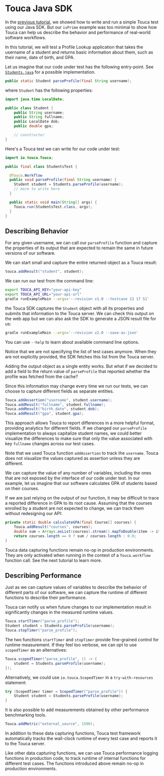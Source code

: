 # Touca Java SDK

In the [previous tutorial](../01_java_minimal), we showed how to write and run a
simple Touca test using our Java SDK. But our `isPrime` example was too minimal
to show how Touca can help us describe the behavior and performance of
real-world software workflows.

In this tutorial, we will test a Profile Lookup application that takes the
username of a student and returns basic information about them, such as their
name, date of birth, and GPA.

Let us imagine that our code under test has the following entry-point. See
[`Students.java`](./src/main/java/io/touca/examples/main/Students.java) for a
possible implementation.

```java
public static Student parseProfile(final String username);
```

where `Student` has the following properties:

```java
import java.time.LocalDate;

public class Student {
    public String username;
    public String fullname;
    public LocalDate dob;
    public double gpa;

    // constructor
}
```

Here's a Touca test we can write for our code under test:

```java
import io.touca.Touca;

public final class StudentsTest {

  @Touca.Workflow
  public void parseProfile(final String username) {
    Student student = Students.parseProfile(username);
    // more to write here
  }

  public static void main(String[] args) {
    Touca.run(StudentsTest.class, args);
  }
}
```

## Describing Behavior

For any given username, we can call our `parseProfile` function and capture the
properties of its output that are expected to remain the same in future versions
of our software.

We can start small and capture the entire returned object as a Touca result:

```java
touca.addResult("student", student);
```

We can run our test from the command line:

```bash
export TOUCA_API_KEY="your-api-key"
export TOUCA_API_URL="your-api-url"
gradle runExampleMain --args='--revision v1.0 --testcase 13 17 51'
```

the Touca SDK captures the `Student` object with all its properties and submits
that information to the Touca server. We can check this output on the web app
but we can also ask the SDK to generate a JSON result file for us:

```bash
gradle runExampleMain --args='--revision v2.0 --save-as-json'
```

You can use `--help` to learn about available command line options.

Notice that we are not specifying the list of test cases anymore. When they are
not explicitly provided, the SDK fetches this list from the Touca server.

Adding the output object as a single entity works. But what if we decided to add
a field to the return value of `parseProfile` that reported whether the profile
was fetched from the cache?

Since this information may change every time we run our tests, we can choose to
capture different fields as separate entities.

```java
Touca.addAssertion("username", student.username);
Touca.addResult("fullname", student.fullname);
Touca.addResult("birth_date", student.dob);
Touca.addResult("gpa", student.gpa);
```

This approach allows Touca to report differences in a more helpful format,
providing analytics for different fields. If we changed our `parseProfile`
implementation to always capitalize student names, we could better visualize the
differences to make sure that only the value associated with key `fullname`
changes across our test cases.

Note that we used Touca function `addAssertion` to track the `username`. Touca
does not visualize the values captured as assertion unless they are different.

We can capture the value of any number of variables, including the ones that are
not exposed by the interface of our code under test. In our example, let us
imagine that our software calculates GPA of students based on their courses.

If we are just relying on the output of our function, it may be difficult to
trace a reported difference in GPA to its root cause. Assuming that the courses
enrolled by a student are not expected to change, we can track them without
redesigning our API:

```java
private static double calculateGPA(final Course[] courses) {
    Touca.addResult("courses", courses);
    double sum = Arrays.asList(courses).stream().mapToDouble(item -> item.grade).sum();
    return courses.length == 0 ? sum / courses.length : 0.0;
}
```

Touca data capturing functions remain no-op in production environments. They are
only activated when running in the context of a `Touca.workflow` function call.
See the next tutorial to learn more.

## Describing Performance

Just as we can capture values of variables to describe the behavior of different
parts of our software, we can capture the runtime of different functions to
describe their performance.

Touca can notify us when future changes to our implementation result in
significantly changes in the measured runtime values.

```java
Touca.startTimer("parse_profile");
Student student = Students.parseProfile(username);
Touca.stopTimer("parse_profile");
```

The two functions `startTimer` and `stopTimer` provide fine-grained control for
runtime measurement. If they feel too verbose, we can opt to use `scopedTimer`
as an alternatives:

```java
Touca.scopedTimer("parse_profile", () -> {
    student = Students.parseProfile(username);
});
```

Alternatively, we could use `io.touca.ScopedTimer` in a `try-with-resources`
statement:

```java
try (ScopedTimer timer = ScopedTimer("parse_profile")) {
    Student student = Students.parseProfile(username);
}
```

It is also possible to add measurements obtained by other performance
benchmarking tools.

```java
Touca.addMetric("external_source", 1500);
```

In addition to these data capturing functions, Touca test framework
automatically tracks the wall-clock runtime of every test case and reports it to
the Touca server.

Like other data capturing functions, we can use Touca performance logging
functions in production code, to track runtime of internal functions for
different test cases. The functions introduced above remain no-op in production
environments.
